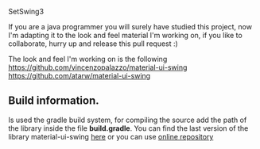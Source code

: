 SetSwing3

If you are a java programmer you will surely have studied this project, now I'm adapting it to the look and feel material I'm working on, if you like to collaborate, hurry up and release this pull request :)

The look and feel I'm working on is the following
https://github.com/vincenzopalazzo/material-ui-swing
https://github.com/atarw/material-ui-swing

## Build information.

Is used the gradle build system, for compiling the source add the path of the library inside the file **build.gradle**.
You can find the last version of the library material-ui-swing [here](https://github.com/vincenzopalazzo/material-ui-swing/releases) or you can use  [online repository](https://search.maven.org/search?q=g:%22io.github.vincenzopalazzo%22%20AND%20a:%22material-ui-swing%22)
